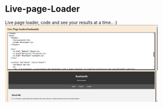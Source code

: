 # Live-page-Loader
Live page loader, code and see your results at a time.. :)
![Image Alt Text](live_loader.png)


